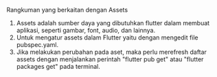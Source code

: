 Rangkuman yang berkaitan dengan Assets
1. Assets adalah sumber daya yang dibutuhkan flutter dalam membuat aplikasi, seperti gambar, font, audio, dan lainnya. 
2. Untuk mengatur assets dalam Flutter yaitu dengan mengedit file pubspec.yaml.
3. Jika melakukan perubahan pada aset, maka perlu merefresh daftar assets dengan menjalankan perintah "flutter pub get" atau "flutter packages get" pada terminal.
